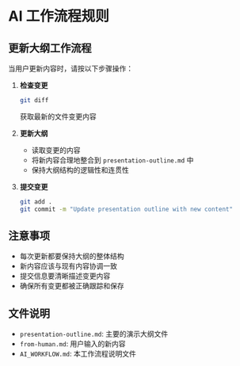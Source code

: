 # AI 工作流程规则

## 更新大纲工作流程

当用户更新内容时，请按以下步骤操作：

1. **检查变更**
   ```bash
   git diff
   ```
   获取最新的文件变更内容

2. **更新大纲**
   - 读取变更的内容
   - 将新内容合理地整合到 `presentation-outline.md` 中
   - 保持大纲结构的逻辑性和连贯性

3. **提交变更**
   ```bash
   git add .
   git commit -m "Update presentation outline with new content"
   ```

## 注意事项

- 每次更新都要保持大纲的整体结构
- 新内容应该与现有内容协调一致
- 提交信息要清晰描述变更内容
- 确保所有变更都被正确跟踪和保存

## 文件说明

- `presentation-outline.md`: 主要的演示大纲文件
- `from-human.md`: 用户输入的新内容
- `AI_WORKFLOW.md`: 本工作流程说明文件